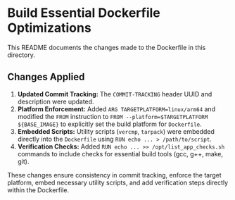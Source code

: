 <!-- COMMIT-TRACKING: UUID-20240730-220000-PLATALL -->
<!-- Description: Update README to reflect Dockerfile optimizations. -->
<!-- Author: GitHub Copilot -->

# Build Essential Dockerfile Optimizations

This README documents the changes made to the Dockerfile in this directory.

## Changes Applied

1.  **Updated Commit Tracking:** The `COMMIT-TRACKING` header UUID and description were updated.
2.  **Platform Enforcement:** Added `ARG TARGETPLATFORM=linux/arm64` and modified the `FROM` instruction to `FROM --platform=$TARGETPLATFORM ${BASE_IMAGE}` to explicitly set the build platform for `Dockerfile`.
3.  **Embedded Scripts:** Utility scripts (`vercmp`, `tarpack`) were embedded directly into the `Dockerfile` using `RUN echo ... > /path/to/script`.
4.  **Verification Checks:** Added `RUN echo ... >> /opt/list_app_checks.sh` commands to include checks for essential build tools (gcc, g++, make, git).

These changes ensure consistency in commit tracking, enforce the target platform, embed necessary utility scripts, and add verification steps directly within the Dockerfile.
